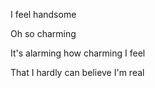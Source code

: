 I feel handsome

Oh so charming

It's alarming how charming I feel



That I hardly can believe I'm real
